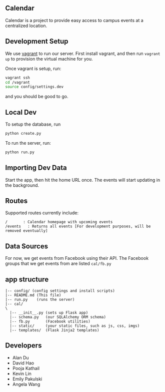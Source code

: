 Calendar
---

Calendar is a project to provide easy access to campus events at a centralized location.

## Development Setup
We use [vagrant](http://www.vagrantup.com/) to run our server. First install vagrant, and then run `vagrant up` to provision the virtual machine for you.

Once vagrant is setup, run:
```bash
vagrant ssh
cd /vagrant
source config/settings.dev
```
and you should be good to go.

## Local Dev

To setup the database, run
```bash
python create.py
```

To run the server, run:
```bash
python run.py
````

## Importing Dev Data
Start the app, then hit the home URL once. The events will start updating in the background.

## Routes
Supported routes currently include:
```
/       : Calendar homepage with upcoming events
/events   : Returns all events [For development purposes, will be removed eventually]
```

## Data Sources
For now, we get events from Facebook using their API. The Facebook groups that we get events from are listed `cal/fb.py`

## app structure

```
|-- config/ (config settings and install scripts)
|-- README.md (This file)
|-- run.py    (runs the server)
|-- cal/
\
  |-- __init__.py (sets up Flask app)
  |-- schema.py   (our SQLAlchemy ORM schema)
  |-- fb.py       (Facebook utilities)
  |-- static/     (your static files, such as js, css, imgs)
  |-- templates/  (Flask Jinja2 templates)
```


## Developers
* Alan Du
* David Hao
* Pooja Kathail
* Kevin Lin
* Emily Pakulski
* Angela Wang
